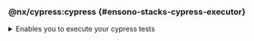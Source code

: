 <!-- markdownlint-disable MD041 -->

### @nx/cypress:cypress {#ensono-stacks-cypress-executor}

<details>
<summary>Enables you to execute your cypress tests</summary>

The _cypress_ executor is an executor provided by `@nx/cypress` and enables you to run your e2e tests.

## Usage

The following command will run all of the cypress tests within your applications cypress test folder, as part of the executor it will automatically spin up a web server on local host for the corresponding application.

```bash
nx e2e <app-name>
```

### Command line arguments

See the [@nx/cypress](https://nx.dev/packages/cypress/executors/cypress) plugin page for a list of up to date command line arguments

</details>